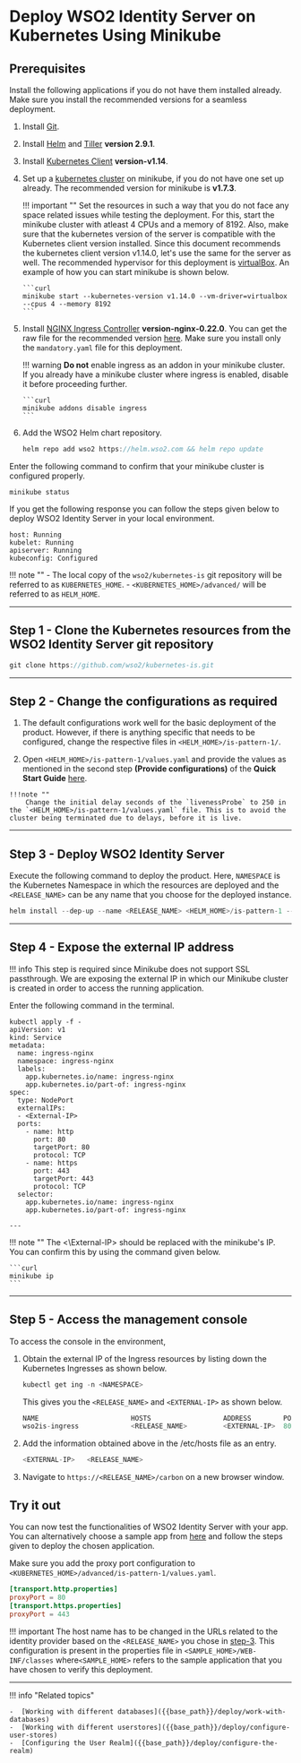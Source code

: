 # Deploy WSO2 Identity Server on Kubernetes Using Minikube

## Prerequisites

Install the following applications if you do not have them installed already. Make sure you install the recommended versions for a seamless deployment. 

1.  Install [Git](https://git-scm.com/book/en/v2/Getting-Started-Installing-Git). 

2.  Install [Helm](https://v2.helm.sh/docs/using_helm/#installing-helm) and [Tiller](https://v2.helm.sh/docs/using_helm/#installing-tiller) **version 2.9.1**.

3.  Install [Kubernetes Client](https://kubernetes.io/docs/tasks/tools/install-kubectl/) **version-v1.14**. 

4.  Set up a [kubernetes cluster](https://kubernetes.io/docs/tasks/tools/install-minikube/#before-you-begin) on minikube, if you do not have one set up already. The recommended version for minikube is **v1.7.3**.

    !!! important ""
        Set the resources in such a way that you do not face any space related issues while testing the deployment. For this, start the minikube cluster with atleast 4 CPUs and a memory of 8192. Also, make sure that the kubernetes version of the server is compatible with the Kubernetes client version installed. Since this document recommends the kubernetes client version v1.14.0, let's use the same for the server as well. The recommended hypervisor for this deployment is [virtualBox](https://www.virtualbox.org/wiki/Downloads). An example of how you can start minikube is shown below. 

        ```curl 
        minikube start --kubernetes-version v1.14.0 --vm-driver=virtualbox --cpus 4 --memory 8192
        ```  
  
5.  Install [NGINX Ingress Controller](https://kubernetes.github.io/ingress-nginx/deploy/) **version-nginx-0.22.0**. You can get the raw file for the recommended version [here](https://github.com/kubernetes/ingress-nginx/releases/tag/nginx-0.22.0). Make sure you install only the `mandatory.yaml` file for this deployment. 

    !!! warning 
        **Do not** enable ingress as an addon in your minikube cluster. If you already have a minikube cluster where ingress is enabled, disable it before proceeding further.
      
        ```curl 
        minikube addons disable ingress
        ```

6.  Add the WSO2 Helm chart repository.

    ```java
    helm repo add wso2 https://helm.wso2.com && helm repo update
    ```

Enter the following command to confirm that your minikube cluster is configured properly. 

```curl 
minikube status
```

If you get the following response you can follow the steps given below to deploy WSO2 Identity Server in your local environment. 

```curl
host: Running
kubelet: Running
apiserver: Running
kubeconfig: Configured
```

!!! note ""
    -	The local copy of the `wso2/kubernetes-is` git repository will be referred to as `KUBERNETES_HOME`.
    -	`<KUBERNETES_HOME>/advanced/` will be referred to as `HELM_HOME`.

---

## Step 1 - Clone the Kubernetes resources from the WSO2 Identity Server git repository

```java
git clone https://github.com/wso2/kubernetes-is.git
```

---

## Step 2 - Change the configurations as required 

1.	The default configurations work well for the basic deployment of the product. However, if there is anything specific that needs to be configured, change the respective files in `<HELM_HOME>/is-pattern-1/`. 

2.	 Open `<HELM_HOME>/is-pattern-1/values.yaml` and provide the values as mentioned in the second step **(Provide configurations)** of the **Quick Start Guide** [here](https://hub.helm.sh/charts/wso2/is-pattern-1).
	
    !!!note ""
        Change the initial delay seconds of the `livenessProbe` to 250 in the `<HELM_HOME>/is-pattern-1/values.yaml` file. This is to avoid the cluster being terminated due to delays, before it is live.

---

## Step 3 - Deploy WSO2 Identity Server

Execute the following command to deploy the product. Here, `NAMESPACE` is the Kubernetes Namespace in which the resources are deployed and the `<RELEASE_NAME>` can be any name that you choose for the deployed instance. 

```java
helm install --dep-up --name <RELEASE_NAME> <HELM_HOME>/is-pattern-1 --namespace <NAMESPACE>
```

---

## Step 4 - Expose the external IP address

!!! info 
    This step is required since Minikube does not support SSL passthrough. We are exposing the external IP in which our Minikube cluster is created in order to access the running application. 

Enter the following command in the terminal. 

```curl 
kubectl apply -f -
apiVersion: v1
kind: Service
metadata:
  name: ingress-nginx
  namespace: ingress-nginx
  labels:
    app.kubernetes.io/name: ingress-nginx
    app.kubernetes.io/part-of: ingress-nginx
spec:
  type: NodePort
  externalIPs:
  - <External-IP>
  ports:
    - name: http
      port: 80
      targetPort: 80
      protocol: TCP
    - name: https
      port: 443
      targetPort: 443
      protocol: TCP
  selector:
    app.kubernetes.io/name: ingress-nginx
    app.kubernetes.io/part-of: ingress-nginx

---
```

!!! note ""
    The <\External-IP> should be replaced with the minikube's IP. You can confirm this by using the command given below.

    ```curl 
    minikube ip
    ```

---

## Step 5 - Access the management console

To access the console in the environment,

1.	Obtain the external IP of the Ingress resources by listing down the Kubernetes Ingresses as shown below. 

	```java
	kubectl get ing -n <NAMESPACE>
	```
	This gives you the `<RELEASE_NAME>` and `<EXTERNAL-IP>` as shown below. 

	```java 
	NAME                       HOSTS                  ADDRESS        PORTS     AGE
	wso2is-ingress             <RELEASE_NAME>         <EXTERNAL-IP>  80, 443   3m
	```

2.	Add the information obtained above in the /etc/hosts file as an entry. 

	```java
	<EXTERNAL-IP>	<RELEASE_NAME>
	```

3.	Navigate to `https://<RELEASE_NAME>/carbon` on a new browser window.

## Try it out 

You can now test the functionalities of WSO2 Identity Server with your app. You can alternatively choose a sample app from [here]({{base_path}}/quick-starts/overview) and follow the steps given to deploy the chosen application. 

Make sure you add the proxy port configuration to `<KUBERNETES_HOME>/advanced/is-pattern-1/values.yaml`. 

```toml
[transport.http.properties]
proxyPort = 80
[transport.https.properties]
proxyPort = 443
```

!!! important 
	The host name has to be changed in the URLs related to the identity provider based on the `<RELEASE_NAME>` you chose in [step-3](#step-3-deploy-wso2-identity-server). This configuration is present in the properties file in `<SAMPLE_HOME>/WEB-INF/classes` where`<SAMPLE_HOME>` refers to the sample application that you have chosen to verify this deployment. 

---

!!! info "Related topics"

    -  [Working with different databases]({{base_path}}/deploy/work-with-databases)
    -  [Working with different userstores]({{base_path}}/deploy/configure-user-stores)
    -  [Configuring the User Realm]({{base_path}}/deploy/configure-the-realm)
